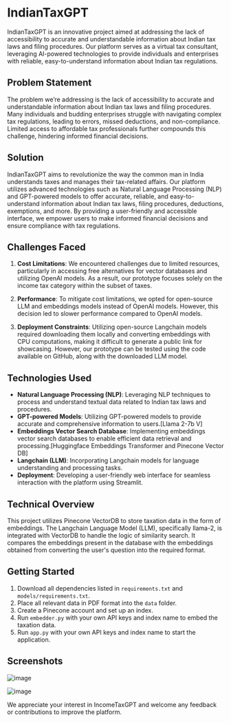 # IndianTaxGPT

IndianTaxGPT is an innovative project aimed at addressing the lack of accessibility to accurate and understandable information about Indian tax laws and filing procedures. Our platform serves as a virtual tax consultant, leveraging AI-powered technologies to provide individuals and enterprises with reliable, easy-to-understand information about Indian tax regulations.

## Problem Statement

The problem we’re addressing is the lack of accessibility to accurate and understandable information about Indian tax laws and filing procedures. Many individuals and budding enterprises struggle with navigating complex tax regulations, leading to errors, missed deductions, and non-compliance. Limited access to affordable tax professionals further compounds this challenge, hindering informed financial decisions.

## Solution

IndianTaxGPT aims to revolutionize the way the common man in India understands taxes and manages their tax-related affairs. Our platform utilizes advanced technologies such as Natural Language Processing (NLP) and GPT-powered models to offer accurate, reliable, and easy-to-understand information about Indian tax laws, filing procedures, deductions, exemptions, and more. By providing a user-friendly and accessible interface, we empower users to make informed financial decisions and ensure compliance with tax regulations.

## Challenges Faced

1. **Cost Limitations**: We encountered challenges due to limited resources, particularly in accessing free alternatives for vector databases and utilizing OpenAI models. As a result, our prototype focuses solely on the income tax category within the subset of taxes.

2. **Performance**: To mitigate cost limitations, we opted for open-source LLM and embeddings models instead of OpenAI models. However, this decision led to slower performance compared to OpenAI models.

3. **Deployment Constraints**: Utilizing open-source Langchain models required downloading them locally and converting embeddings with CPU computations, making it difficult to generate a public link for showcasing. However, our prototype can be tested using the code available on GitHub, along with the downloaded LLM model.

## Technologies Used

- **Natural Language Processing (NLP)**: Leveraging NLP techniques to process and understand textual data related to Indian tax laws and procedures.
- **GPT-powered Models**: Utilizing GPT-powered models to provide accurate and comprehensive information to users.[Llama 2-7b V]
- **Embeddings Vector Search Database**: Implementing embeddings vector search databases to enable efficient data retrieval and processing.[Huggingface Embeddings Transformer and Pinecone Vector DB]
- **Langchain (LLM)**: Incorporating Langchain models for language understanding and processing tasks.
- **Deployment**: Developing a user-friendly web interface for seamless interaction with the platform using Streamlit.

## Technical Overview

This project utilizes Pinecone VectorDB to store taxation data in the form of embeddings. The Langchain Language Model (LLM), specifically llama-2, is integrated with VectorDB to handle the logic of similarity search. It compares the embeddings present in the database with the embeddings obtained from converting the user's question into the required format.

## Getting Started

1. Download all dependencies listed in `requirements.txt` and `models/requirements.txt`.
2. Place all relevant data in PDF format into the `data` folder.
3. Create a Pinecone account and set up an index.
4. Run `embedder.py` with your own API keys and index name to embed the taxation data.
5. Run `app.py` with your own API keys and index name to start the application.

## Screenshots

![image](https://github.com/NitinReddy-dev/IncomeTAXGPT/assets/114919978/a0666954-e1e2-4949-badd-217f3058db0f)

![image](https://github.com/NitinReddy-dev/IncomeTAXGPT/assets/114919978/867cc00d-a045-4de5-9736-a81ee5c4d4de)

We appreciate your interest in IncomeTaxGPT and welcome any feedback or contributions to improve the platform.
